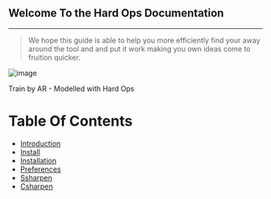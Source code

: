 ## Welcome To the Hard Ops Documentation
***

>We hope this guide is able to help you more efficiently find your away around the
tool and and put it work making you own ideas come to fruition quicker.

![image](https://raw.githubusercontent.com/mx1001/hardops_manual/master/docs/img/AR-Train3.png)

Train by AR - Modelled with Hard Ops

# Table Of Contents

- [Introduction](intro)
- [Install](install)
- [Installation](installation.rst)
- [Preferences](preferences.rst)
- [Ssharpen](ssharpen.md)
- [Csharpen](csharpen.md)
